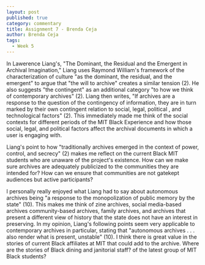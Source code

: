 ```yaml
---
layout: post
published: true
category: commentary
title: Assignment 7 - Brenda Ceja
author: Brenda Ceja
tags:
  - Week 5
---
```

In Lawerence Liang's, "The Dominant, the Residual and the Emergent in Archival Imagination," Liang uses Raymond William's framework of the characterization of culture "as the dominant, the residual, and the emergent" to argue that "the will to archive" creates a similar tension (2). He also suggests "the contingent" as an additional category "to how we think of contemporary archives" (2). Liang then writes, "If archives are a response to the question of the contingency of information, they are in turn marked by their own contingent relation to social, legal, political , and technological factors" (2). This immediately made me think of the social contexts for different periods of the MIT Black Experience and how those social, legal, and political factors affect the archival documents in which a user is engaging with.  

Liang's point to how "traditionally archives emerged in the context of power, control, and secrecy" (2) makes me reflect on the current Black MIT students who are unaware of the project's existence. How can we make sure archives are adequately publicized to the communities they are intended for? How can we ensure that communities are not gatekept audiences but active participants?  

I personally really enjoyed what Liang had to say about autonomous archives being "a response to the monopolization of public memory by the state" (10). This makes me think of zine archives, social media-based archives community-based archives, family archives, and archives that present a different view of history that the state does not have an interest in preserving. In my opinion, Liang's following points seem very applicable to contemporary archives in particular, stating that "autonomous archives . . . also render what is present, unstable" (10). I think there is great value in the stories of current Black affiliates at MIT that could add to the archive. Where are the stories of Black dining and janitorial staff? of the latest group of MIT Black students? 